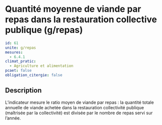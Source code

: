 # Quantité moyenne de viande par repas dans la restauration collective publique (g/repas)
```yaml
id: 61
unite: g/repas
mesures:
  - 6.4.1
climat_pratic:
  - Agriculture et alimentation
pcaet: false
obligation_citergie: false
```
## Description
L’indicateur mesure le ratio moyen de viande par repas : la quantité totale annuelle de viande achetée dans la restauration collectivité publique (maîtrisée par la collectivité) est divisée par le nombre de repas servi sur l’année.



